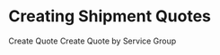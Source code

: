 # Creating Shipment Quotes

Create Quote
Create Quote by Service Group

<script src="../../scripts/requesttabs.js"></script>
<script src="../../scripts/responsetabs.js"></script>
<script src="../../scripts/copy.js"></script>
